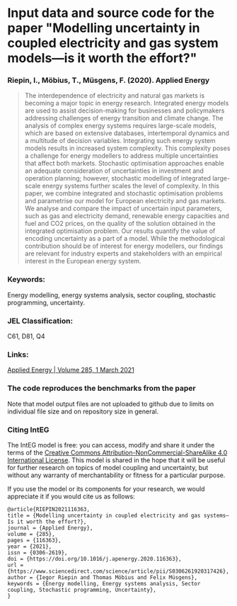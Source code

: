 # Input data and source code for the paper "Modelling uncertainty in coupled electricity and gas system models—is it worth the effort?"

### Riepin, I., Möbius, T., Müsgens, F. (2020). Applied Energy

> The interdependence of electricity and natural gas markets is becoming a major topic in energy research. Integrated energy models are used to assist decision-making for businesses and policymakers addressing challenges of energy transition and climate change. The analysis of complex energy systems requires large-scale models, which are based on extensive databases, intertemporal dynamics and a multitude of decision variables. Integrating such energy system models results in increased system complexity. This complexity poses a challenge for energy modellers to address multiple uncertainties that affect both markets. Stochastic optimisation approaches enable an adequate consideration of uncertainties in investment and operation planning; however, stochastic modelling of integrated large-scale energy systems further scales the level of complexity. In this paper, we combine integrated and stochastic optimisation problems and parametrise our model for European electricity and gas markets. We analyse and compare the impact of uncertain input parameters, such as gas and electricity demand, renewable energy capacities and fuel and CO2 prices, on the quality of the solution obtained in the integrated optimisation problem. Our results quantify the value of encoding uncertainty as a part of a model. While the methodological contribution should be of interest for energy modellers, our findings are relevant for industry experts and stakeholders with an empirical interest in the European energy system.

### Keywords:
Energy modelling, energy systems analysis, sector coupling, stochastic programming, uncertainty.
### JEL Classification:
C61, D81, Q4
### Links: 
[Applied Energy | Volume 285, 1 March 2021](https://doi.org/10.1016/j.apenergy.2020.116363)

### The code reproduces the benchmarks from the paper 
Note that model output files are not uploaded to github due to limits on individual file size and on repository size in general. 

### Citing IntEG

The IntEG model is free: you can access, modify and share it under the terms of the <a rel="license" href="http://creativecommons.org/licenses/by-nc-sa/4.0/">Creative Commons Attribution-NonCommercial-ShareAlike 4.0 International License</a>. This model is shared in the hope that it will be useful for further research on topics of model coupling and uncertainty, but without any warranty of merchantability or fitness for a particular purpose. 

If you use the model or its components for your research, we would appreciate it if you
would cite us as follows:
```
@article{RIEPIN2021116363,
title = {Modelling uncertainty in coupled electricity and gas systems—Is it worth the effort?},
journal = {Applied Energy},
volume = {285},
pages = {116363},
year = {2021},
issn = {0306-2619},
doi = {https://doi.org/10.1016/j.apenergy.2020.116363},
url = {https://www.sciencedirect.com/science/article/pii/S0306261920317426},
author = {Iegor Riepin and Thomas Möbius and Felix Müsgens},
keywords = {Energy modelling, Energy systems analysis, Sector coupling, Stochastic programming, Uncertainty},
}
```
